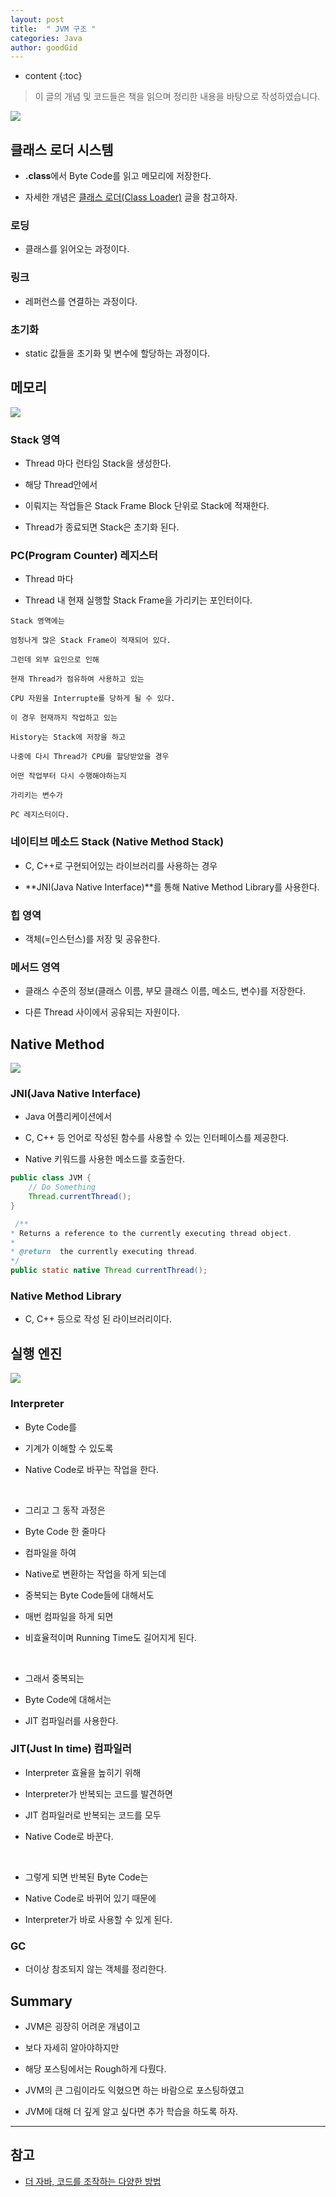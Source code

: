 ```yaml
---
layout: post
title:  " JVM 구조 "
categories: Java
author: goodGid
---
```

* content
{:toc}

> 이 글의 개념 및 코드들은 책을 읽으며 정리한 내용을 바탕으로 작성하였습니다.

![](/assets/img/java/Java-JVM_1.png)

## 클래스 로더 시스템

* **.class**에서 Byte Code를 읽고 메모리에 저장한다.

* 자세한 개념은 [클래스 로더(Class Loader)]({{site.url}}/Java-Class-Loader) 글을 참고하자.

### 로딩

* 클래스를 읽어오는 과정이다.

### 링크

* 레퍼런스를 연결하는 과정이다.

### 초기화

* static 값들을 초기화 및 변수에 할당하는 과정이다.








## 메모리

![](/assets/img/java/Java-JVM_2.png)

### Stack 영역

* Thread 마다 런타임 Stack을 생성한다.

* 해당 Thread안에서

* 이뤄지는 작업들은 Stack Frame Block 단위로 Stack에 적재한다.

* Thread가 종료되면 Stack은 초기화 된다.


### PC(Program Counter) 레지스터

* Thread 마다 

* Thread 내 현재 실행할 Stack Frame을 가리키는 포인터이다.

```
Stack 영역에는 

엄청나게 많은 Stack Frame이 적재되어 있다.

그런데 외부 요인으로 인해 

현재 Thread가 점유하여 사용하고 있는 

CPU 자원을 Interrupte를 당하게 될 수 있다.

이 경우 현재까지 작업하고 있는 

History는 Stack에 저장을 하고

나중에 다시 Thread가 CPU를 할당받았을 경우

어떤 작업부터 다시 수행해야하는지 

가리키는 변수가 

PC 레지스터이다.
```


### 네이티브 메소드 Stack (Native Method Stack)

* C, C++로 구현되어있는 라이브러리를 사용하는 경우

* **JNI(Java Native Interface)**를 통해 Native Method Library를 사용한다.


### 힙 영역

* 객체(=인스턴스)를 저장 및 공유한다.


### 메서드 영역

* 클래스 수준의 정보(클래스 이름, 부모 클래스 이름, 메소드, 변수)를 저장한다.

* 다른 Thread 사이에서 공유되는 자원이다.






## Native Method

![](/assets/img/java/Java-JVM_3.png)

### JNI(Java Native Interface)

* Java 어플리케이션에서 

* C, C++ 등 언어로 작성된 함수를 사용할 수 있는 인터페이스를 제공한다.

* Native 키워드를 사용한 메소드를 호출한다.

``` java
public class JVM {
    // Do Something
    Thread.currentThread();
}
```

``` java
 /**
* Returns a reference to the currently executing thread object.
*
* @return  the currently executing thread.
*/
public static native Thread currentThread();
```

### Native Method Library

* C, C++ 등으로 작성 된 라이브러리이다.








## 실행 엔진

![](/assets/img/java/Java-JVM_4.png)

### Interpreter 

* Byte Code를 

* 기계가 이해할 수 있도록 

* Native Code로 바꾸는 작업을 한다.

<br>

* 그리고 그 동작 과정은

* Byte Code 한 줄마다

* 컴파일을 하여 

* Native로 변환하는 작업을 하게 되는데

* 중복되는 Byte Code들에 대해서도

* 매번 컴파일을 하게 되면 

* 비효율적이며 Running Time도 길어지게 된다.

<br>

* 그래서 중복되는 

* Byte Code에 대해서는 

* JIT 컴파일러를 사용한다.


### JIT(Just In time) 컴파일러 

* Interpreter 효율을 높히기 위해 

* Interpreter가 반복되는 코드를 발견하면 

* JIT 컴파일러로 반복되는 코드를 모두 

* Native Code로 바꾼다.

<br>

* 그렇게 되면 반복된 Byte Code는

* Native Code로 바뀌어 있기 때문에

* Interpreter가 바로 사용할 수 있게 된다.

### GC

* 더이상 참조되지 않는 객체를 정리한다.


## Summary

* JVM은 굉장히 어려운 개념이고 

* 보다 자세히 알아야하지만

* 해당 포스팅에서는 Rough하게 다뤘다.

* JVM의 큰 그림이라도 익혔으면 하는 바람으로 포스팅하였고 

* JVM에 대해 더 깊게 알고 싶다면 추가 학습을 하도록 하자.

---

## 참고

* [더 자바, 코드를 조작하는 다양한 방법](https://www.inflearn.com/course/the-java-code-manipulation#)
